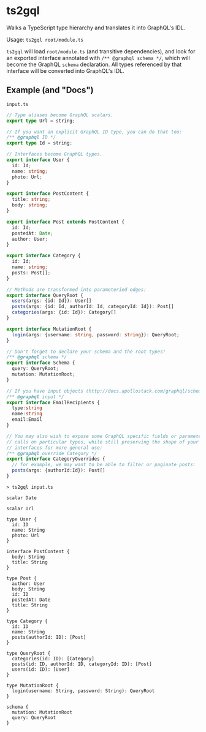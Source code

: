# ts2gql

Walks a TypeScript type hierarchy and translates it into GraphQL's IDL.

Usage: `ts2gql root/module.ts`

`ts2gql` will load `root/module.ts` (and transitive dependencies), and look for an exported interface annotated with `/** @graphql schema */`, which will become the GraphQL `schema` declaration.  All types referenced by that interface will be converted into GraphQL's IDL.

## Example (and "Docs")

`input.ts`
```ts
// Type aliases become GraphQL scalars.
export type Url = string;

// If you want an explicit GraphQL ID type, you can do that too:
/** @graphql ID */
export type Id = string;

// Interfaces become GraphQL types.
export interface User {
  id: Id;
  name: string;
  photo: Url;
}

export interface PostContent {
  title: string;
  body: string;
}

export interface Post extends PostContent {
  id: Id;
  postedAt: Date;
  author: User;
}

export interface Category {
  id: Id;
  name: string;
  posts: Post[];
}

// Methods are transformed into parameteried edges:
export interface QueryRoot {
  users(args: {id: Id}): User[]
  posts(args: {id: Id, authorId: Id, categoryId: Id}): Post[]
  categories(args: {id: Id}): Category[]
}

export interface MutationRoot {
  login(args: {username: string, password: string}): QueryRoot;
}

// Don't forget to declare your schema and the root types!
/** @graphql schema */
export interface Schema {
  query: QueryRoot;
  mutation: MutationRoot;
}

// If you have input objects (http://docs.apollostack.com/graphql/schemas.html#input-objects)
/** @graphql input */
export interface EmailRecipients {
  type:string
  name:string
  email:Email
}

// You may also wish to expose some GraphQL specific fields or parameterized
// calls on particular types, while still preserving the shape of your
// interfaces for more general use:
/** @graphql override Category */
export interface CategoryOverrides {
  // for example, we may want to be able to filter or paginate posts:
  posts(args: {authorId:Id}): Post[]
}
```

```
> ts2gql input.ts

scalar Date

scalar Url

type User {
  id: ID
  name: String
  photo: Url
}

interface PostContent {
  body: String
  title: String
}

type Post {
  author: User
  body: String
  id: ID
  postedAt: Date
  title: String
}

type Category {
  id: ID
  name: String
  posts(authorId: ID): [Post]
}

type QueryRoot {
  categories(id: ID): [Category]
  posts(id: ID, authorId: ID, categoryId: ID): [Post]
  users(id: ID): [User]
}

type MutationRoot {
  login(username: String, password: String): QueryRoot
}

schema {
  mutation: MutationRoot
  query: QueryRoot
}

```
